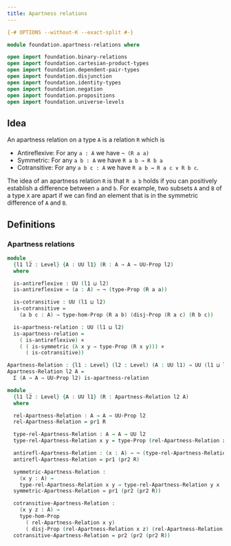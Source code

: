 ```yaml
---
title: Apartness relations
---
```


```agda
{-# OPTIONS --without-K --exact-split #-}

module foundation.apartness-relations where

open import foundation.binary-relations
open import foundation.cartesian-product-types
open import foundation.dependent-pair-types
open import foundation.disjunction
open import foundation.identity-types
open import foundation.negation
open import foundation.propositions
open import foundation.universe-levels
```

## Idea

An apartness relation on a type `A` is a relation `R` which is

  - Antireflexive: For any `a : A` we have `¬ (R a a)`
  - Symmetric: For any `a b : A` we have `R a b → R b a`
  - Cotransitive: For any `a b c : A` we have `R a b → R a c ∨ R b c`.

The idea of an apartness relation `R` is that `R a b` holds if you can positively establish a difference between `a` and `b`. For example, two subsets `A` and `B` of a type `X` are apart if we can find an element that is in the symmetric difference of `A` and `B`.

## Definitions

### Apartness relations

```agda
module _
  {l1 l2 : Level} {A : UU l1} (R : A → A → UU-Prop l2)
  where

  is-antireflexive : UU (l1 ⊔ l2)
  is-antireflexive = (a : A) → ¬ (type-Prop (R a a))

  is-cotransitive : UU (l1 ⊔ l2)
  is-cotransitive =
    (a b c : A) → type-hom-Prop (R a b) (disj-Prop (R a c) (R b c))

  is-apartness-relation : UU (l1 ⊔ l2)
  is-apartness-relation =
    ( is-antireflexive) ×
    ( ( is-symmetric (λ x y → type-Prop (R x y))) ×
      ( is-cotransitive))

Apartness-Relation : {l1 : Level} (l2 : Level) (A : UU l1) → UU (l1 ⊔ lsuc l2)
Apartness-Relation l2 A =
  Σ (A → A → UU-Prop l2) is-apartness-relation

module _
  {l1 l2 : Level} {A : UU l1} (R : Apartness-Relation l2 A)
  where

  rel-Apartness-Relation : A → A → UU-Prop l2
  rel-Apartness-Relation = pr1 R

  type-rel-Apartness-Relation : A → A → UU l2
  type-rel-Apartness-Relation x y = type-Prop (rel-Apartness-Relation x y)

  antirefl-Apartness-Relation : (x : A) → ¬ (type-rel-Apartness-Relation x x)
  antirefl-Apartness-Relation = pr1 (pr2 R)

  symmetric-Apartness-Relation :
    (x y : A) →
    type-rel-Apartness-Relation x y → type-rel-Apartness-Relation y x
  symmetric-Apartness-Relation = pr1 (pr2 (pr2 R))

  cotransitive-Apartness-Relation :
    (x y z : A) →
    type-hom-Prop
      ( rel-Apartness-Relation x y)
      ( disj-Prop (rel-Apartness-Relation x z) (rel-Apartness-Relation y z))
  cotransitive-Apartness-Relation = pr2 (pr2 (pr2 R))
```
